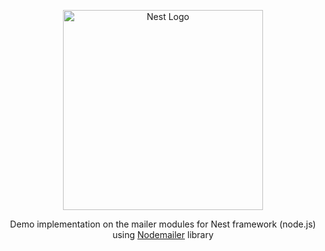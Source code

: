 <p align="center">
  <a href="http://nestjs.com/" target="blank">
    <img src="https://nestjs.com/img/logo_text.svg" width="320" alt="Nest Logo" />
  </a>
</p>

<p align="center">
  Demo implementation on the mailer modules for Nest framework (node.js) using <a href="https://nodemailer.com/">Nodemailer</a> library
</p>

